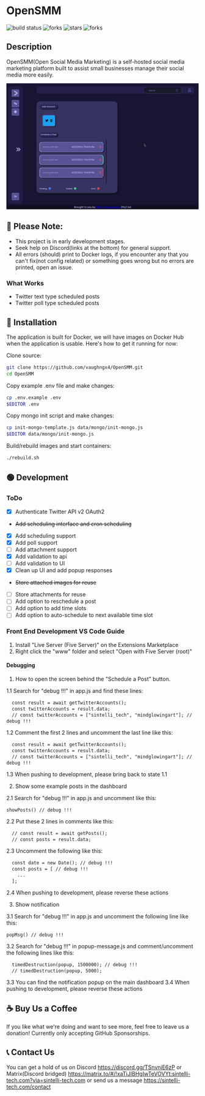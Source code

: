# OpenSMM
![build status](https://img.shields.io/badge/build-passing-green?style=for-the-badge "")
![forks](https://img.shields.io/github/license/vaughngx4/OpenSMM?style=for-the-badge "")
![stars](https://img.shields.io/github/stars/vaughngx4/OpenSMM?style=for-the-badge "")
![forks](https://img.shields.io/github/forks/vaughngx4/OpenSMM?style=for-the-badge "")

## Description
OpenSMM(Open Social Media Marketing) is a self-hosted social media marketing platform built to assist small businesses manage their social media more easily.

![desktop-ui](docs/images/desktop-ui-1.gif "")

## :red_circle: Please Note:
- This project is in early development stages.
- Seek help on Discord(links at the bottom) for general support.
- All errors (should) print to Docker logs, if you encounter any that you can't fix(not config related) or something goes wrong but no errors are printed, open an issue.

### What Works
- Twitter text type scheduled posts
- Twitter poll type scheduled posts

## :large_blue_diamond: Installation
The application is built for Docker, we will have images on Docker Hub when the application is usable. Here's how to get it running for now:

Clone source:
```bash
git clone https://github.com/vaughngx4/OpenSMM.git
cd OpenSMM
```

Copy example .env file and make changes:
```bash
cp .env.example .env
$EDITOR .env
```

Copy mongo init script and make changes:
```bash
cp init-mongo-template.js data/mongo/init-mongo.js
$EDITOR data/mongo/init-mongo.js
```

Build/rebuild images and start containers:
```bash
./rebuild.sh
```

## :green_circle: Development
### ToDo
- [x] Authenticate Twitter API v2 OAuth2
- ~~Add scheduling interface and cron scheduling~~
- [x] Add scheduling support
- [x] Add poll support
- [ ] Add attachment support
- [x] Add validation to api
- [ ] Add validation to UI
- [x] Clean up UI and add popup responses
- ~~Store attached images for reuse~~
- [ ] Store attachments for reuse
- [ ] Add option to reschedule a post
- [ ] Add option to add time slots
- [ ] Add option to auto-schedule to next available time slot

### Front End Development VS Code Guide

1. Install "Live Server (Five Server)" on the Extensions Marketplace
2. Right click the "www" folder and select "Open with Five Server (root)"

#### Debugging

1. How to open the screen behind the "Schedule a Post" button.

1.1 Search for "debug !!!" in app.js and find these lines:
```
  const result = await getTwitterAccounts();
  const twitterAccounts = result.data;
  // const twitterAccounts = ["sintelli_tech", "mindglowingart"]; // debug !!!
```
1.2 Comment the first 2 lines and uncomment the last line like this:
```
  const result = await getTwitterAccounts();
  const twitterAccounts = result.data;
  // const twitterAccounts = ["sintelli_tech", "mindglowingart"]; // debug !!!
```
1.3 When pushing to development, please bring back to state 1.1


2. Show some example posts in the dashboard

2.1 Search for "debug !!!" in app.js and uncomment like this:
```
showPosts() // debug !!!
```
2.2 Put these 2 lines in comments like this:
```
  // const result = await getPosts();
  // const posts = result.data;
```
2.3 Uncomment the following like this:
```
  const date = new Date(); // debug !!!
  const posts = [ // debug !!!
    ...
  ];
```
2.4 When pushing to development, please reverse these actions


3. Show notification

3.1 Search for "debug !!!" in app.js and uncomment the following line like this:
```
popMsg() // debug !!!
```
3.2 Search for "debug !!!" in popup-message.js and comment/uncomment the following lines like this:
```
  timedDestruction(popup, 1500000); // debug !!!
  // timedDestruction(popup, 5000);
```
3.3 You can find the notification popup on the main dashboard
3.4 When pushing to development, please reverse these actions

## :coffee: Buy Us a Coffee
If you like what we're doing and want to see more, feel free to leave us a donation! Currently only accepting GitHub Sponsorships.

## :telephone_receiver: Contact Us
You can get a hold of us on Discord https://discord.gg/TSnvnjE6zP or Matrix(Discord bridged) https://matrix.to/#/!xaTiJIBHgIwTeVOVYt:sintelli-tech.com?via=sintelli-tech.com or send us a message https://sintelli-tech.com/contact